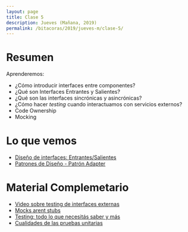 ```yaml
---
layout: page
title: Clase 5
description: Jueves (Mañana, 2019)
permalink: /bitacoras/2019/jueves-m/clase-5/
---
```

# Resumen

Aprenderemos:

* ¿Cómo introducir interfaces entre componentes?
* ¿Qué son Interfaces Entrantes y Salientes?
* ¿Qué son las interfaces sincrónicas y asincrónicas?
* ¿Cómo hacer _testing_ cuando interactuamos con servicios externos?
* Code Ownership
* Mocking

# Lo que vemos

- [Diseño de interfaces: Entrantes/Salientes](https://docs.google.com/document/d/1LurA-bCEHhCsIPFiFg1rqfIdfe5SdS4wBePfG45nDqg/edit#)
- [Patrones de Diseño - Patrón Adapter](https://github.com/dieforfree/edsebooks/blob/master/ebooks/Design%20Patterns%2C%20Elements%20of%20Reusable%20Object-Oriented%20Software.pdf)

# Material Complemetario

- [Video sobre testing de interfaces externas](https://www.youtube.com/watch?v=-p7_NUDLRB0&index=1&list=PLTpxfh7PF3OpJSMNNPaYxLJii3Xm7PPA_)
- [Mocks arent stubs](https://martinfowler.com/articles/mocksArentStubs.html)
- [Testing: todo lo que necesitás saber y más](https://docs.google.com/document/d/11mVR-4wEZhlQMDEqrfQeYLypEsrSqXv98dr78SA0Oq4)
- [Cualidades de las pruebas unitarias](https://docs.google.com/document/d/11mVR-4wEZhlQMDEqrfQeYLypEsrSqXv98dr78SA0Oq4)